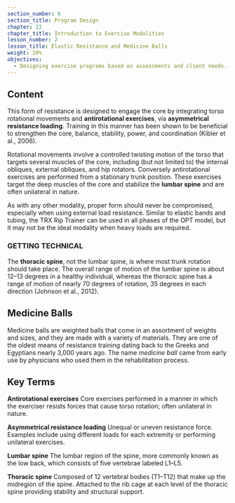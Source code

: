 ```yaml
---
section_number: 6
section_title: Program Design
chapter: 22
chapter_title: Introduction to Exercise Modalities
lesson_number: 2
lesson_title: Elastic Resistance and Medicine Balls
weight: 20%
objectives:
  - Designing exercise programs based on assessments and client needs.
---
```


## Content
This form of resistance is designed to engage the core by integrating torso rotational movements and **antirotational exercises**, via **asymmetrical resistance loading**. Training in this manner has been shown to be beneficial to strengthen the core, balance, stability, power, and coordination (Kibler et al., 2006).

Rotational movements involve a controlled twisting motion of the torso that targets several muscles of the core, including (but not limited to) the internal obliques, external obliques, and hip rotators. Conversely antirotational exercises are performed from a stationary trunk position. These exercises target the deep muscles of the core and stabilize the **lumbar spine** and are often unilateral in nature.

As with any other modality, proper form should never be compromised, especially when using external load resistance. Similar to elastic bands and tubing, the TRX Rip Trainer can be used in all phases of the OPT model, but it may not be the ideal modality when heavy loads are required.

### GETTING TECHNICAL

The **thoracic spine**, not the lumbar spine, is where most trunk rotation should take place. The overall range of motion of the lumbar spine is about 12–13 degrees in a healthy individual, whereas the thoracic spine has a range of motion of nearly 70 degrees of rotation, 35 degrees in each direction (Johnson et al., 2012).

## Medicine Balls

Medicine balls are weighted balls that come in an assortment of weights and sizes, and they are made with a variety of materials. They are one of the oldest means of resistance training dating back to the Greeks and Egyptians nearly 3,000 years ago. The name *medicine ball* came from early use by physicians who used them in the rehabilitation process.

## Key Terms

**Antirotational exercises**
Core exercises performed in a manner in which the exerciser resists forces that cause torso rotation; often unilateral in nature.

**Asymmetrical resistance loading**
Unequal or uneven resistance force. Examples include using different loads for each extremity or performing unilateral exercises.

**Lumbar spine**
The lumbar region of the spine, more commonly known as the low back, which consists of five vertebrae labeled L1–L5.

**Thoracic spine**
Composed of 12 vertebral bodies (T1–T12) that make up the midregion of the spine. Attached to the rib cage at each level of the thoracic spine providing stability and structural support.